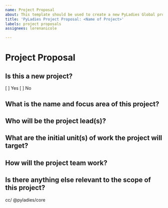 ```yaml
---
name: Project Proposal
about: This template should be used to create a new PyLadies Global project.
title: 'PyLadies Project Proposal: <Name of Project>'
labels: project proposals
assignees: lorenanicole

---
```


<!--
Please document the following for your project proposal.
-->

# Project Proposal

## Is this a new project?
<!--
If no, please explain which project this would replace or update (for example, merging two project teams).
-->

[ ] Yes
[ ] No


## What is the name and focus area of this project?
<!-- 
Provide a 2 - 3 sentence explanation of the project focus area. 
-->

## Who will be the project lead(s)?
<!-- 
Tag as many project lead(s) as you see fit, keep in mind that consent should be acquired from the proposed project lead(s) and be self-identifying PyLadies members. 
-->

## What are the initial unit(s) of work the project will target?
<!-- 
A short bullet point list will suffice, we simply need to understand the scope of what the project will do.
-->

## How will the project team work?
<!-- 
Answer the following:
- Will you require a new repo under github.com/pyladies? 
- Will you be communicating through email or through Slack?
-->

## Is there anything else relevant to the scope of this project?


cc/ @pyladies/core
<!--
Add any other team or individuals you think should be subscribed to this issue

/cc your team
-->